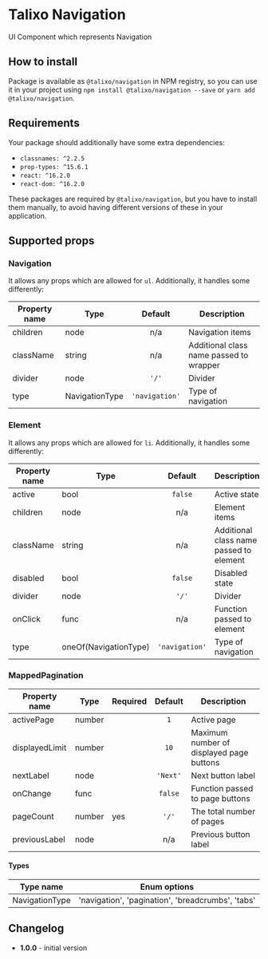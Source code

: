 # Talixo Navigation

UI Component which represents Navigation

## How to install

Package is available as `@talixo/navigation` in NPM registry, so you can use it in your project
using `npm install @talixo/navigation --save` or `yarn add @talixo/navigation`.

## Requirements

Your package should additionally have some extra dependencies:

- `classnames: ^2.2.5`
- `prop-types: ^15.6.1`
- `react: ^16.2.0`
- `react-dom: ^16.2.0`

These packages are required by `@talixo/navigation`, but you have to install them manually,
to avoid having different versions of these in your application.

## Supported props

### Navigation

It allows any props which are allowed for `ul`. Additionally, it handles some differently:

Property name | Type           | Default        | Description
--------------|----------------|:--------------:|--------------------------------
children      | node           | n/a            | Navigation items
className     | string         | n/a            | Additional class name passed to wrapper
divider       | node           | `'/'`          | Divider
type          | NavigationType | `'navigation'` | Type of navigation

### Element

It allows any props which are allowed for `li`. Additionally, it handles some differently:

Property name | Type                  | Default        | Description
--------------|-----------------------|:--------------:|--------------------------------
active        | bool                  | `false`        | Active state
children      | node                  | n/a            | Element items
className     | string                | n/a            | Additional class name passed to element
disabled      | bool                  | `false`        | Disabled state
divider       | node                  | `'/'`          | Divider
onClick       | func                  | n/a            | Function passed to element
type          | oneOf(NavigationType) | `'navigation'` | Type of navigation

### MappedPagination

Property name  | Type   | Required | Default  | Description
---------------|--------|----------|:--------:|--------------------------------
activePage     | number |          | `1`      | Active page
displayedLimit | number |          | `10`     | Maximum number of displayed page buttons
nextLabel      | node   |          | `'Next'` | Next button label
onChange       | func   |          | `false`  | Function passed to page buttons
pageCount      | number | yes      | `'/'`    | The total number of pages
previousLabel  | node   |          | n/a      | Previous button label

#### Types

Type name      | Enum options
---------------|---------------------------------------------------
NavigationType | 'navigation', 'pagination', 'breadcrumbs', 'tabs'

## Changelog

- **1.0.0** - initial version
